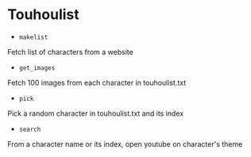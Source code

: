 # Touhoulist

- `makelist`

Fetch list of characters from a website

- `get_images`

Fetch 100 images from each character in touhoulist.txt

- `pick`

Pick a random character in touhoulist.txt and its index

- `search`

From a character name or its index, open youtube on character's theme
